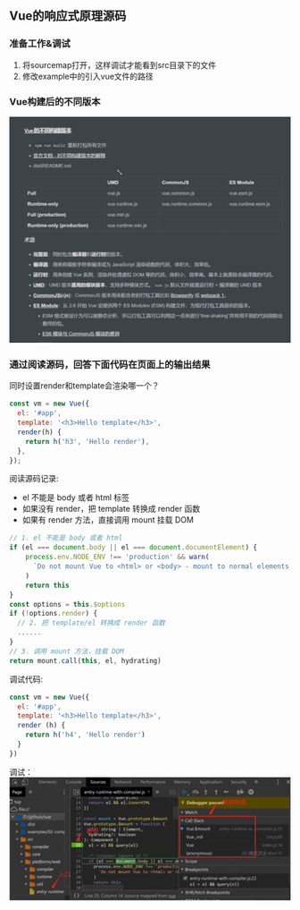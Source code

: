 ## Vue的响应式原理源码
### 准备工作&调试
1. 将sourcemap打开，这样调试才能看到src目录下的文件
2. 修改example中的引入vue文件的路径

### Vue构建后的不同版本
![](../images/vue%E4%B8%8D%E5%90%8C%E7%89%88%E6%9C%AC.png)

### 通过阅读源码，回答下面代码在页面上的输出结果
同时设置render和template会渲染哪一个？
```javascript
const vm = new Vue({
  el: '#app',
  template: '<h3>Hello template</h3>',
  render(h) {
    return h('h3', 'Hello render'),
  },
});
```
阅读源码记录:
- el 不能是 body 或者 html 标签
- 如果没有 render，把 template 转换成 render 函数 
- 如果有 render 方法，直接调用 mount 挂载 DOM
```javascript
// 1. el 不能是 body 或者 html
if (el === document.body || el === document.documentElement) {
    process.env.NODE_ENV !== 'production' && warn(
      `Do not mount Vue to <html> or <body> - mount to normal elements instead.`
    )
    return this
}
const options = this.$options
if (!options.render) {
  // 2. 把 template/el 转换成 render 函数
  ......
}
// 3. 调用 mount 方法，挂载 DOM
return mount.call(this, el, hydrating)
```
调试代码:
```javascript
const vm = new Vue({
  el: '#app',
  template: '<h3>Hello template</h3>',
  render (h) {
    return h('h4', 'Hello render')
  }
})
```
调试：
![](../images/02-debugger.png)